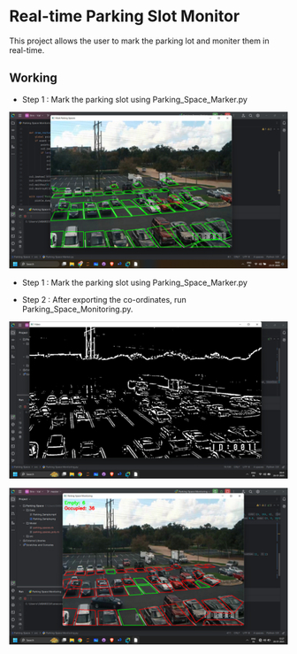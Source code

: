 
# Real-time Parking Slot Monitor

 This project allows the user to mark the parking lot and moniter them in real-time.

 


## Working

- Step 1 : Mark the parking slot using Parking_Space_Marker.py


![Marking Image](img/Marking.png)


- Step 1 : Mark the parking slot using Parking_Space_Marker.py


- Step 2 : After exporting the co-ordinates, run Parking_Space_Monitoring.py.


![Marking Image](img/Ones%20and%20Zeros.png)

![Marking Image](img/Output.png)













